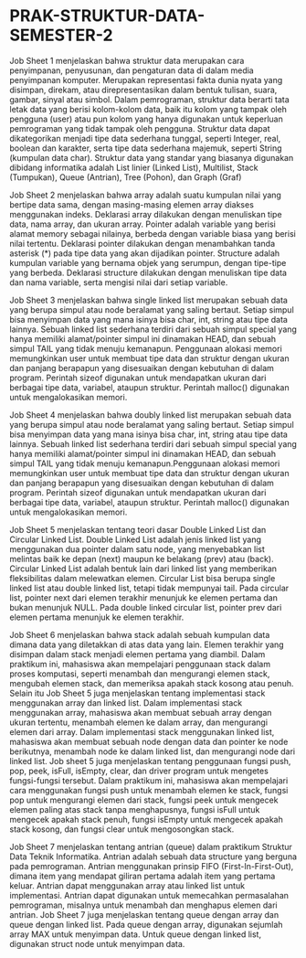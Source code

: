 # PRAK-STRUKTUR-DATA-SEMESTER-2
Job Sheet 1 menjelaskan bahwa struktur data merupakan cara penyimpanan, penyusunan, dan pengaturan data di dalam media penyimpanan komputer. Merupakan representasi fakta dunia nyata yang disimpan, direkam, atau direpresentasikan dalam bentuk tulisan, suara, gambar, sinyal atau simbol. Dalam pemrograman, struktur data berarti tata letak data yang berisi kolom-kolom data, baik itu kolom yang tampak oleh pengguna (user) atau pun kolom yang hanya digunakan untuk keperluan pemrograman yang tidak tampak oleh pengguna. Struktur data dapat dikategorikan menjadi tipe data sederhana tunggal, seperti Integer, real, boolean dan karakter, serta tipe data sederhana majemuk, seperti String (kumpulan data char). Struktur data yang standar yang biasanya digunakan dibidang informatika adalah List linier (Linked List), Multilist, Stack (Tumpukan), Queue (Antrian), Tree (Pohon), dan Graph (Graf)

Job Sheet 2 menjelaskan bahwa array adalah suatu kumpulan nilai yang bertipe data sama, dengan masing-masing elemen array diakses menggunakan indeks. Deklarasi array dilakukan dengan menuliskan tipe data, nama array, dan ukuran array. Pointer adalah variable yang berisi alamat memory sebagai nilainya, berbeda dengan variable biasa yang berisi nilai tertentu. Deklarasi pointer dilakukan dengan menambahkan tanda asterisk (*) pada tipe data yang akan dijadikan pointer. Structure adalah kumpulan variable yang bernama objek yang serumpun, dengan tipe-tipe yang berbeda. Deklarasi structure dilakukan dengan menuliskan tipe data dan nama variable, serta mengisi nilai dari setiap variable.

Job Sheet 3 menjelaskan bahwa single linked list merupakan sebuah data yang berupa simpul atau node beralamat yang saling bertaut. Setiap simpul bisa menyimpan data yang mana isinya bisa char, int, string atau tipe data lainnya. Sebuah linked list sederhana terdiri dari sebuah simpul special yang hanya memiliki alamat/pointer simpul ini dinamakan HEAD, dan sebuah simpul TAIL yang tidak menuju kemanapun. Penggunaan alokasi memori memungkinkan user untuk membuat tipe data dan struktur dengan ukuran dan panjang berapapun yang disesuaikan dengan kebutuhan di dalam program. Perintah sizeof digunakan untuk mendapatkan ukuran dari berbagai tipe data, variabel, ataupun struktur. Perintah malloc() digunakan untuk mengalokasikan memori.

Job Sheet 4 menjelaskan bahwa doubly linked list merupakan sebuah data yang berupa simpul atau node beralamat yang saling bertaut. Setiap simpul bisa menyimpan data yang mana isinya bisa char, int, string atau tipe data lainnya. Sebuah linked list sederhana terdiri dari sebuah simpul special yang hanya memiliki alamat/pointer simpul ini dinamakan HEAD, dan sebuah simpul TAIL yang tidak menuju kemanapun.Penggunaan alokasi memori memungkinkan user untuk membuat tipe data dan struktur dengan ukuran dan panjang berapapun yang disesuaikan dengan kebutuhan di dalam program. Perintah sizeof digunakan untuk mendapatkan ukuran dari berbagai tipe data, variabel, ataupun struktur. Perintah malloc() digunakan untuk mengalokasikan memori.

Job Sheet 5 menjelaskan tentang teori dasar Double Linked List dan Circular Linked List. Double Linked List adalah jenis linked list yang menggunakan dua pointer dalam satu node, yang menyebabkan list melintas baik ke depan (next) maupun ke belakang (prev) atau (back). Circular Linked List adalah bentuk lain dari linked list yang memberikan fleksibilitas dalam melewatkan elemen. Circular List bisa berupa single linked list atau double linked list, tetapi tidak mempunyai tail. Pada circular list, pointer next dari elemen terakhir menunjuk ke elemen pertama dan bukan menunjuk NULL. Pada double linked circular list, pointer prev dari elemen pertama menunjuk ke elemen terakhir.

Job Sheet 6 menjelaskan bahwa stack adalah sebuah kumpulan data dimana data yang diletakkan di atas data yang lain. Elemen terakhir yang disimpan dalam stack menjadi elemen pertama yang diambil. Dalam praktikum ini, mahasiswa akan mempelajari penggunaan stack dalam proses komputasi, seperti menambah dan mengurangi elemen stack, mengubah elemen stack, dan memeriksa apakah stack kosong atau penuh. Selain itu Job Sheet 5 juga menjelaskan tentang implementasi stack menggunakan array dan linked list. Dalam implementasi stack menggunakan array, mahasiswa akan membuat sebuah array dengan ukuran tertentu, menambah elemen ke dalam array, dan mengurangi elemen dari array. Dalam implementasi stack menggunakan linked list, mahasiswa akan membuat sebuah node dengan data dan pointer ke node berikutnya, menambah node ke dalam linked list, dan mengurangi node dari linked list. Job sheet 5 juga menjelaskan tentang penggunaan fungsi push, pop, peek, isFull, isEmpty, clear, dan driver program untuk mengetes fungsi-fungsi tersebut. Dalam praktikum ini, mahasiswa akan mempelajari cara menggunakan fungsi push untuk menambah elemen ke stack, fungsi pop untuk mengurangi elemen dari stack, fungsi peek untuk mengecek elemen paling atas stack tanpa menghapusnya, fungsi isFull untuk mengecek apakah stack penuh, fungsi isEmpty untuk mengecek apakah stack kosong, dan fungsi clear untuk mengosongkan stack.

Job Sheet 7 menjelaskan tentang antrian (queue) dalam praktikum Struktur Data Teknik Informatika. Antrian adalah sebuah data structure yang berguna pada pemrograman. Antrian menggunakan prinsip FIFO (First-In-First-Out), dimana item yang mendapat giliran pertama adalah item yang pertama keluar. Antrian dapat menggunakan array atau linked list untuk implementasi. Antrian dapat digunakan untuk memecahkan permasalahan pemrograman, misalnya untuk menambah dan menghapus elemen dari antrian. Job Sheet 7 juga menjelaskan tentang queue dengan array dan queue dengan linked list. Pada queue dengan array, digunakan sejumlah array MAX untuk menyimpan data. Untuk queue dengan linked list, digunakan struct node untuk menyimpan data.
